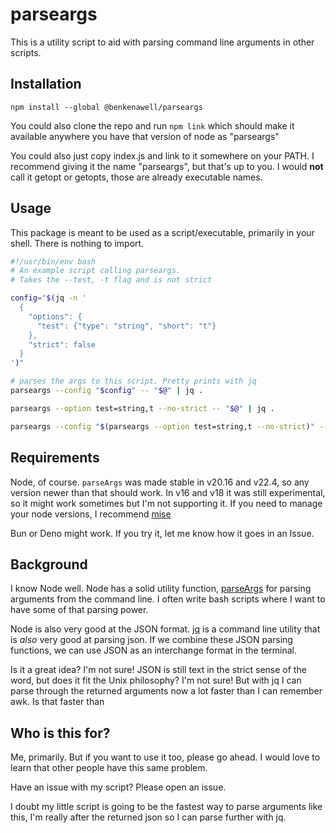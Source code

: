 # parseargs

This is a utility script to aid with parsing command line arguments in other scripts.

## Installation

`npm install --global @benkenawell/parseargs`

You could also clone the repo and run `npm link` which should make it available anywhere you have that version of node as "parseargs"

You could also just copy index.js and link to it somewhere on your PATH.  I recommend giving it the name "parseargs", but that's up to you.  I would **not** call it getopt or getopts, those are already executable names.

## Usage

This package is meant to be used as a script/executable, primarily in your shell.  There is nothing to import.

```bash
#!/usr/bin/env bash
# An example script calling parseargs.
# Takes the --test, -t flag and is not strict

config="$(jq -n '
  {
    "options": {
      "test": {"type": "string", "short": "t"}
    },
    "strict": false
  }
')"

# parses the args to this script. Pretty prints with jq
parseargs --config "$config" -- "$@" | jq .
```

```bash
parseargs --option test=string,t --no-strict -- "$@" | jq .
```

```bash
parseargs --config "$(parseargs --option test=string,t --no-strict)" -- "$@" | jq .
```

## Requirements

Node, of course. `parseArgs` was made stable in v20.16 and v22.4, so any version newer than that should work.  In v16 and v18 it was still experimental, so it might work sometimes but I'm not supporting it.  If you need to manage your node versions, I recommend [mise](https://mise.jdx.dev/lang/node.html)

Bun or Deno might work.  If you try it, let me know how it goes in an Issue.

## Background

I know Node well. Node has a solid utility function, [parseArgs](https://nodejs.org/api/util.html#utilparseargsconfig) for parsing arguments from the command line.  I often write bash scripts where I want to have some of that parsing power.

Node is also very good at the JSON format.  [jq](https://jqlang.org/) is a command line utility that is _also_ very good at parsing json.  If we combine these JSON parsing functions, we can use JSON as an interchange format in the terminal.

Is it a great idea? I'm not sure!  JSON is still text in the strict sense of the word, but does it fit the Unix philosophy?  I'm not sure!  But with jq I can parse through the returned arguments now a lot faster than I can remember awk. Is that faster than

## Who is this for?

Me, primarily.  But if you want to use it too, please go ahead.  I would love to learn that other people have this same problem.  

Have an issue with my script? Please open an issue.

I doubt my little script is going to be the fastest way to parse arguments like this, I'm really after the returned json so I can parse further with jq.
